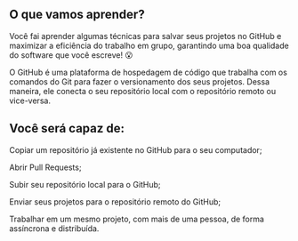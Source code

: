 ## O que vamos aprender?

Você fai aprender algumas técnicas para salvar seus projetos no GitHub e maximizar a eficiência do trabalho em grupo, garantindo uma boa qualidade do software que você escreve! 😮

O GitHub é uma plataforma de hospedagem de código que trabalha com os comandos do Git para fazer o versionamento dos seus projetos. Dessa maneira, ele conecta o seu repositório local com o repositório remoto ou vice-versa.

## Você será capaz de:
Copiar um repositório já existente no GitHub para o seu computador;

Abrir Pull Requests;

Subir seu repositório local para o GitHub;

Enviar seus projetos para o repositório remoto do GitHub;

Trabalhar em um mesmo projeto, com mais de uma pessoa, de forma assíncrona e distribuída.
